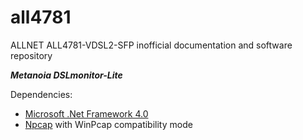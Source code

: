 # all4781
ALLNET ALL4781-VDSL2-SFP inofficial documentation and software repository

***Metanoia DSLmonitor-Lite***

Dependencies:
- [Microsoft .Net Framework 4.0](https://www.microsoft.com/de-de/download/details.aspx?id=17718)
- [Npcap](https://nmap.org/npcap/) with WinPcap compatibility mode
